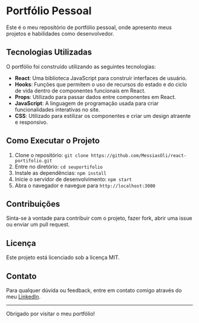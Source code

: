 # Portfólio Pessoal

Este é o meu repositório de portfólio pessoal, onde apresento meus projetos e habilidades como desenvolvedor.

## Tecnologias Utilizadas

O portfólio foi construído utilizando as seguintes tecnologias:

- **React**: Uma biblioteca JavaScript para construir interfaces de usuário.
- **Hooks**: Funções que permitem o uso de recursos do estado e do ciclo de vida dentro de componentes funcionais em React.
- **Props**: Utilizado para passar dados entre componentes em React.
- **JavaScript**: A linguagem de programação usada para criar funcionalidades interativas no site.
- **CSS**: Utilizado para estilizar os componentes e criar um design atraente e responsivo.

## Como Executar o Projeto

1. Clone o repositório: `git clone https://github.com/MessiasOli/react-portifolio.git`
2. Entre no diretório: `cd seuportifolio`
3. Instale as dependências: `npm install`
4. Inicie o servidor de desenvolvimento: `npm start`
5. Abra o navegador e navegue para `http://localhost:3000`

## Contribuições

Sinta-se à vontade para contribuir com o projeto, fazer fork, abrir uma issue ou enviar um pull request.

## Licença

Este projeto está licenciado sob a licença MIT.

## Contato

Para qualquer dúvida ou feedback, entre em contato comigo através do meu [LinkedIn](https://www.linkedin.com/in/messias-oliveira-55b264133/).

---

Obrigado por visitar o meu portfólio!
